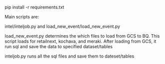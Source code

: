 pip install -r requirements.txt

Main scripts are:

intel/inteljob.py and load_new_event/load_new_event.py


load_new_event.py determines the which files to load from GCS to BQ. This script loads for retailnext, kochava, and meraki. After loading from GCS, it run sql and save the data to specified dataset/tables

inteljob.py runs all the sql files and save them to dateset/tables